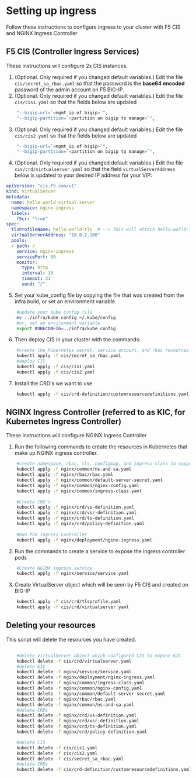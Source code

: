 # Setting up ingress
Follow these instructions to configure ingress to your cluster with F5 CIS and NGINX Ingress Controller

## F5 CIS (<b>C</b>ontroller <b>I</b>ngress <b>S</b>ervices)
These instructions will configure 2x CIS instances.

1. (Optional. Only required if you changed default variables.) Edit the file ````cis/secret_sa_rbac.yaml```` so that the password is the <b>base64 encoded</b> password of the admin account on F5 BIG-IP.
2. (Optional. Only required if you changed default variables.) Edit the file ````cis/cis1.yaml```` so that the fields below are updated
````bash
    "--bigip-url=`<mgmt ip of bigip>`",
    "--bigip-partition=`<partition on bigip to manage>`",
````
3. (Optional. Only required if you changed default variables.) Edit the file ````cis/cis2.yaml```` so that the fields below are updated
````bash
    "--bigip-url=`<mgmt ip of bigip>`",
    "--bigip-partition=`<partition on bigip to manage>`",
````
4. (Optional. Only required if you changed default variables.) Edit the file ````cis/crd/virtualserver.yaml```` so that the field ````virtualServerAddress```` below is updated to your desired IP address for your VIP:

````yaml
apiVersion: "cis.f5.com/v1"
kind: VirtualServer
metadata:
  name: hello-world-virtual-server
  namespace: nginx-ingress
  labels:
    f5cr: "true"
spec:
  tlsProfileName: hello-world-tls  # --> This will attach hello-world-tls TLSProfile
  virtualServerAddress: "10.0.2.100"
  pools:
  - path: /
    service: nginx-ingress
    servicePort: 80
    monitor:
      type: http
      interval: 10
      timeout: 31
      send: "/"
````
5. Set your kube_config file by copying the file that was created from the infra build, or set an environment variable.

````bash
    #update your kube config file
    mv ../infra/kube_config ~/.kube/config
    #or, set an environment variable
    export KUBECONFIG=../infra/kube_config
````
6. Then deploy CIS in your cluster with the commands:
````bash
    #create the Kubernetes secret, service account, and rbac resources in your cluster
    kubectl apply -f cis/secret_sa_rbac.yaml
    #deploy CIS
    kubectl apply -f cis/cis1.yaml
    kubectl apply -f cis/cis2.yaml
````
7. Install the CRD's we want to use
````bash
    kubectl apply -f cis/crd-definition/customresourcedefinitions.yaml
````

## NGINX Ingress Controller (referred to as KIC, for <b>K</b>ubernetes <b>I</b>ngress <b>C</b>ontroller)
These instructions will configure NGINX Ingress Controller

1.  Run the following commands to create the resources in Kubernetes that make up NGINX ingress controller.
````bash
    #create namespace, rbac, tls, configmap, and ingress class to support KIC
    kubectl apply -f nginx/common/ns-and-sa.yaml
    kubectl apply -f nginx/rbac/rbac.yaml
    kubectl apply -f nginx/common/default-server-secret.yaml
    kubectl apply -f nginx/common/nginx-config.yaml
    kubectl apply -f nginx/common/ingress-class.yaml
    
    #Create CRD's
    kubectl apply -f nginx/crd/vs-definition.yaml
    kubectl apply -f nginx/crd/vsr-definition.yaml
    kubectl apply -f nginx/crd/ts-definition.yaml
    kubectl apply -f nginx/crd/policy-definition.yaml
    
    #Run the Ingress Controller
    kubectl apply -f nginx/deployment/nginx-ingress.yaml
````
2. Run the commands to create a service to expose the ingress controller pods
````bash
    #Create NGINX ingress service
    kubectl apply -f nginx/service/service.yaml
````
3. Create VirtualServer object which will be seen by F5 CIS and created on BIG-IP
````bash
    kubectl apply -f cis/crd/tlsprofile.yaml
    kubectl apply -f cis/crd/virtualserver.yaml
````

## Deleting your resources
This script will delete the resources you have created. 

````bash
    
    #delete VirtualServer object which configured CIS to expose KIC
    kubectl delete -f cis/crd/virtualserver.yaml
    #delete KIC
    kubectl delete -f nginx/service/service.yaml
    kubectl delete -f nginx/deployment/nginx-ingress.yaml
    kubectl delete -f nginx/common/ingress-class.yaml
    kubectl delete -f nginx/common/nginx-config.yaml
    kubectl delete -f nginx/common/default-server-secret.yaml
    kubectl delete -f nginx/rbac/rbac.yaml
    kubectl delete -f nginx/common/ns-and-sa.yaml
    #delete CRDs
    kubectl delete -f nginx/crd/vs-definition.yaml
    kubectl delete -f nginx/crd/vsr-definition.yaml
    kubectl delete -f nginx/crd/ts-definition.yaml
    kubectl delete -f nginx/crd/policy-definition.yaml

    #delete CIS
    kubectl delete -f cis/cis1.yaml
    kubectl delete -f cis/cis2.yaml
    kubectl delete -f cis/secret_sa_rbac.yaml
    #delete CRDs
    kubectl delete -f cis/crd-definition/customresourcedefinitions.yaml
````